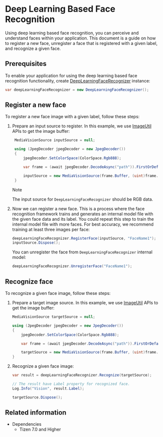 # Deep Learning Based Face Recognition

Using deep learning based face recognition, you can perceive and understand faces within your application. This document is a guide on how to register a new face, unregister a face that is registered with a given label, and recognize a given face.

## Prerequisites

To enable your application for using the deep learning based face recognition functionality, create [DeepLearningFaceRecognizer](/application/dotnet/api/TizenFX/latest/api/Tizen.Multimedia.Vision.DeepLearningFaceRecognizer.html) instance:

```csharp
var deepLearningFaceRecognizer = new DeepLearningFaceRecognizer();
```

## Register a new face
To register a new face image with a given label, follow these steps:

1. Prepare an input source to register. In this example, we use [ImageUtil](/application/dotnet/api/TizenFX/latest/api/Tizen.Multimedia.Util.ImageUtil.html) APIs to get the image buffer:

   ```csharp
    MediaVisionSource inputSource = null;

    using (JpegDecoder jpegDecoder = new JpegDecoder())
    {
        jpegDecoder.SetColorSpace(ColorSpace.Rgb888);

        var frame = (await jpegDecoder.DecodeAsync("path")).FirstOrDefault();

        inputSource = new MediaVisionSource(frame.Buffer, (uint)frame.Size.Width, (uint)frame.Size.Height, ColorSpace.Rgb888);
    }
    ```

    > [!NOTE]
    > The input source for `DeepLearningFaceRecognizer` should be RGB data.

2. Now we can register a new face. This is a process where the face recognition framework trains and generates an internal model file with the given face data and its label. You could repeat this step to train the internal model file with more faces. For best accuracy, we recommend training at least three images per face:

    ```csharp
    deepLearningFaceRecognizer.RegisterFace(inputSource, "FaceName1");
    inputSource.Dispose();
    ```

    You can unregister the face from `DeepLearningFaceRecognizer` internal model:
    ```csharp
    deepLearningFaceRecognizer.UnregisterFace("FaceName1");
    ```

## Recognize face
To recognize a given face image, follow these steps:

1. Prepare a target image source. In this example, we use [ImageUtil](/application/dotnet/api/TizenFX/latest/api/Tizen.Multimedia.Util.ImageUtil.html) APIs to get the image buffer:
    ```csharp
    MediaVisionSource targetSource = null;

    using (JpegDecoder jpegDecoder = new JpegDecoder())
    {
        jpegDecoder.SetColorSpace(ColorSpace.Rgb888);

        var frame = (await jpegDecoder.DecodeAsync("path")).FirstOrDefault();

        targetSource = new MediaVisionSource(frame.Buffer, (uint)frame.Size.Width, (uint)frame.Size.Height, ColorSpace.Rgb888);
    }
    ```

2. Recognize a given face image:

    ```csharp
    var result = deepLearningFaceRecognizer.Recognize(targetSource);

    // The result have Label property for recognized face.
    Log.Info("Vision", result.Label);

    targetSource.Dispose();
    ```

## Related information
- Dependencies
  - Tizen 7.0 and Higher
